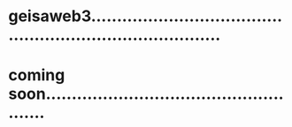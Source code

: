# geisaweb3..............................................................................
# coming soon.....................................................

